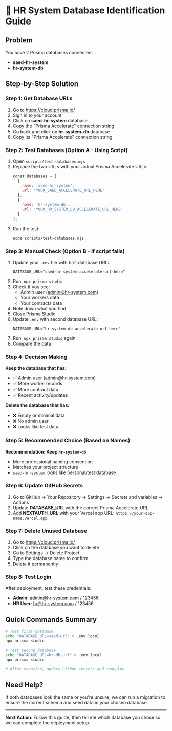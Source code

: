 # 🏢 HR System Database Identification Guide

## Problem
You have 2 Prisma databases connected:
- **saed-hr-system** 
- **hr-system-db**

## Step-by-Step Solution

### Step 1: Get Database URLs
1. Go to https://cloud.prisma.io/
2. Sign in to your account
3. Click on **saed-hr-system** database
4. Copy the "Prisma Accelerate" connection string
5. Go back and click on **hr-system-db** database  
6. Copy its "Prisma Accelerate" connection string

### Step 2: Test Databases (Option A - Using Script)
1. Open `scripts/test-databases.mjs`
2. Replace the two URLs with your actual Prisma Accelerate URLs:
   ```javascript
   const databases = [
     {
       name: 'saed-hr-system',
       url: 'YOUR_SAED_ACCELERATE_URL_HERE'
     },
     {
       name: 'hr-system-db', 
       url: 'YOUR_HR_SYSTEM_DB_ACCELERATE_URL_HERE'
     }
   ];
   ```
3. Run the test:
   ```bash
   node scripts/test-databases.mjs
   ```

### Step 3: Manual Check (Option B - If script fails)
1. Update your `.env` file with first database URL:
   ```
   DATABASE_URL="saed-hr-system-accelerate-url-here"
   ```
2. Run: `npx prisma studio`
3. Check if you see:
   - Admin user (admin@hr-system.com)
   - Your workers data
   - Your contracts data
4. Note down what you find
5. Close Prisma Studio
6. Update `.env` with second database URL:
   ```
   DATABASE_URL="hr-system-db-accelerate-url-here"  
   ```
7. Run: `npx prisma studio` again
8. Compare the data

### Step 4: Decision Making
**Keep the database that has:**
- ✅ Admin user (admin@hr-system.com) 
- ✅ More worker records
- ✅ More contract data
- ✅ Recent activity/updates

**Delete the database that has:**
- ❌ Empty or minimal data
- ❌ No admin user
- ❌ Looks like test data

### Step 5: Recommended Choice (Based on Names)
**Recommendation: Keep `hr-system-db`**
- More professional naming convention
- Matches your project structure
- `saed-hr-system` looks like personal/test database

### Step 6: Update GitHub Secrets
1. Go to GitHub → Your Repository → Settings → Secrets and variables → Actions
2. Update **DATABASE_URL** with the correct Prisma Accelerate URL
3. Add **NEXTAUTH_URL** with your Vercel app URL: `https://your-app-name.vercel.app`

### Step 7: Delete Unused Database  
1. Go to https://cloud.prisma.io/
2. Click on the database you want to delete
3. Go to Settings → Delete Project
4. Type the database name to confirm
5. Delete it permanently

### Step 8: Test Login
After deployment, test these credentials:
- **Admin**: admin@hr-system.com / 123456
- **HR User**: hr@hr-system.com / 123456

## Quick Commands Summary
```bash
# Test first database
echo "DATABASE_URL=saed-url" > .env.local
npx prisma studio

# Test second database  
echo "DATABASE_URL=hr-db-url" > .env.local
npx prisma studio

# After choosing, update GitHub secrets and redeploy
```

## Need Help?
If both databases look the same or you're unsure, we can run a migration to ensure the correct schema and seed data in your chosen database.

---
**Next Action**: Follow this guide, then tell me which database you chose so we can complete the deployment setup.